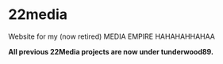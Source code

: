 # 22media
Website for my (now retired) MEDIA EMPIRE HAHAHAHHAHAA

**All previous 22Media projects are now under tunderwood89.**
